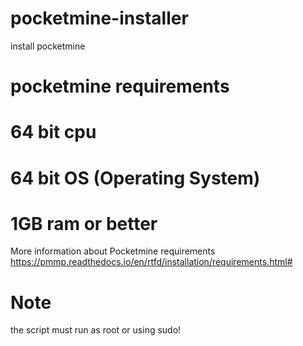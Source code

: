 # pocketmine-installer
install pocketmine

# pocketmine requirements

# 64 bit cpu
# 64 bit OS (Operating System)
# 1GB ram or better

More information about Pocketmine requirements https://pmmp.readthedocs.io/en/rtfd/installation/requirements.html#

# Note

the script must run as root or using sudo!
